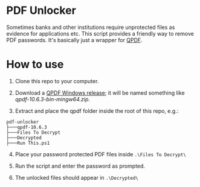# PDF Unlocker

Sometimes banks and other institutions require unprotected files as evidence for applications etc. This script provides a friendly way to remove PDF passwords. It's basically just a wrapper for [QPDF](https://github.com/qpdf/qpdf).

# How to use

1. Clone this repo to your computer.

2. Download a [QPDF Windows release](https://github.com/qpdf/qpdf); it will be named something like *qpdf-10.6.3-bin-mingw64.zip*.

3. Extract and place the qpdf folder inside the root of this repo, e.g.:
```
pdf-unlocker
├───qpdf-10.6.3
├───Files To Decrypt
├───Decrypted
├───Run This.ps1
```
4. Place your password protected PDF files inside ```.\Files To Decrypt\```

5. Run the script and enter the password as prompted.

7. The unlocked files should appear in ```.\Decrypted\```
